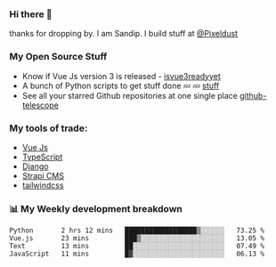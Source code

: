 ### Hi there 👋

thanks for dropping by.
I am Sandip. I build stuff at [@Pixeldust](github.com/pixeldust-in/)

###  **My Open Source Stuff**

 - Know if Vue Js version 3 is released -  [isvue3readyyet](https://github.com/sandiprb/isvue3readyyet)
 - A bunch of Python scripts to get stuff done 💤 💤 [stuff](https://github.com/sandiprb/stuff)
 - See all your starred Github repositories at one single place [github-telescope](https://github.com/sandiprb/github-telescope)



###  **My tools of trade:**
 - [Vue Js](https://github.com/vuejs/vue/)
 - [TypeScript](https://github.com/microsoft/TypeScript)
 - [Django](github.com/django/django)
 - [Strapi CMS](github.com/strapi/strapi)
 - [tailwindcss](https://github.com/tailwindlabs/tailwindcss)


###  📊 **My Weekly development breakdown**
<!--START_SECTION:waka-->
```text
Python       2 hrs 12 mins   ██████████████████▒░░░░░░   73.25 % 
Vue.js       23 mins         ███▒░░░░░░░░░░░░░░░░░░░░░   13.05 % 
Text         13 mins         ██░░░░░░░░░░░░░░░░░░░░░░░   07.49 % 
JavaScript   11 mins         █▓░░░░░░░░░░░░░░░░░░░░░░░   06.13 % 
```
<!--END_SECTION:waka-->

